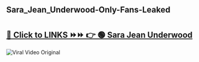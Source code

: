 
 ## Sara_Jean_Underwood-Only-Fans-Leaked

# <h2><a href="https://clipsfans.com/Sara_Jean_Underwood&ref=git">🔗 Click to LINKS ⏩⏩ 👉 🟢 Sara Jean Underwood </a></h2>

<a href="https://clipsfans.com/Sara_Jean_Underwood&ref=git" rel="nofollow" data-target="animated-image.originalLink"><img src="https://i.ibb.co.com/xMMVF88/686577567.gif" alt="Viral Video Original" style="max-width: 100%; display: inline-block;" data-target="animated-image.originalImage"></a>
